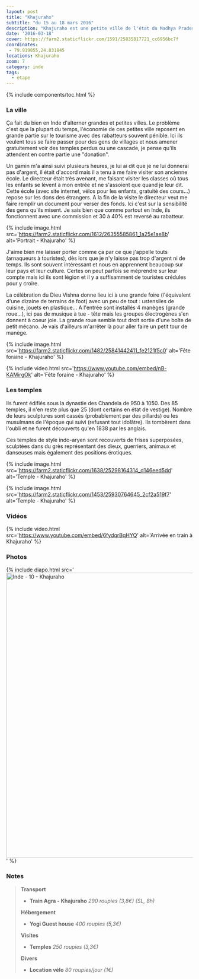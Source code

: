 ```yaml
---
layout: post
title: "Khajuraho"
subtitle: "du 15 au 18 mars 2016"
description: "Khajuraho est une petite ville de l'état du Madhya Pradesh. Elle est réputée pour ses temples recouverts de sculptures érotiques classés au patrimoine mondial de l'humanité"
date: '2016-03-18'
cover: https://farm2.staticflickr.com/1591/25835817721_cc6956bc7f
coordinates:
 - 79.919855,24.831845
locations: Khajuraho
zoom: 7
category: inde
tags:
  - etape
---
```


{% include components/toc.html %}

### La ville

Ça fait du bien en Inde d'alterner grandes et petites villes. Le problème c'est que la plupart du temps, l'économie de ces petites ville reposent en grande partie sur le tourisme avec des rabatteurs souvent pénible. Ici ils veulent tous se faire passer pour des gens de villages et nous amener gratuitement voir des temples perdus ou une cascade, je pense qu'ils attendent en contre partie une "donation".

Un gamin m'a ainsi suivi plusieurs heures, je lui ai dit que je ne lui donnerai pas d'argent, il était d'accord mais il a tenu à me faire visiter son ancienne école. Le directeur était très avenant, me faisant visiter les classes où tous les enfants se lèvent à mon entrée et ne s'assoient que quand je leur dit. Cette école  (avec site internet, vélos pour les enfants, gratuité des cours...) repose sur les dons des étrangers. A la fin de la visite le directeur veut me faire remplir un document pour verser des fonds. Ici c'est sur la sensibilité des gens qu'ils misent. Je sais bien que comme partout en Inde, ils fonctionnent avec une commission  et 30 à 40% est reversé au rabatteur.

{% include image.html
  src='https://farm2.staticflickr.com/1612/26355585861_1a25e1ae8b'
  alt='Portrait - Khajuraho'
%}

J'aime bien me laisser porter comme ça par ce que j'appelle touts (arnaqueurs à touristes), dès lors que je n'y laisse pas trop d'argent ni de temps. Ils sont souvent intéressant et nous en apprennent beaucoup sur leur pays et leur culture. Certes on peut parfois se méprendre sur leur compte mais ici ils sont légion et il y a suffisamment de touristes crédules pour y croire.

La célébration du Dieu Vishna donne lieu ici à une grande foire (l'équivalent d'une dizaine de terrains de foot) avec un peu de tout : ustensiles de cuisine, jouets en plastique... A l'entrée sont installés 4 manèges (grande roue...), ici pas de musique à tue - tête mais les groupes électrogènes s'en donnent à coeur joie. La grande roue semble tout droit sortie d'une boîte de petit mécano. Je vais d'ailleurs m'arrêter là pour aller faire un petit tour de manège.

{% include image.html
  src='https://farm2.staticflickr.com/1482/25841442411_fe2121f5c0'
  alt='Fête foraine - Khajuraho'
%}

{% include video.html
  src='https://www.youtube.com/embed/nB-KAMirgOk'
  alt='Fête foraine - Khajuraho'
%}

### Les temples

Ils furent édifiés sous la dynastie des Chandela de 950 à 1050. Des 85 temples, il n'en reste plus que 25 (dont certains en état de vestige). Nombre de leurs sculptures sont cassés  (probablement par des pillards) ou les musulmans de l'époque qui suivi (refusant tout idolâtre). Ils tombèrent dans l'oubli et ne furent découverts qu'en 1838 par les anglais.

Ces temples de style indo-aryen sont recouverts de frises superposées, sculptées dans du grès représentant des dieux, guerriers, animaux et danseuses mais également des positions érotiques.

{% include image.html
  src='https://farm2.staticflickr.com/1638/25298164314_d146eed5dd'
  alt='Temple - Khajuraho'
%}

{% include image.html
  src='https://farm2.staticflickr.com/1453/25930764645_2cf2a519f7'
  alt='Temple - Khajuraho'
%}

### Vidéos

{% include video.html
  src='https://www.youtube.com/embed/6fydqrBqHYQ'
  alt='Arrivée en train à Khajuraho'
%}

### Photos

{% include diapo.html
  src='<a data-flickr-embed="true"  href="https://www.flickr.com/photos/planitude/albums/72157666188282175" title="Inde - 10 - Khajuraho"><img src="https://farm2.staticflickr.com/1554/25904837306_1008e55256_b.jpg" width="1024" height="768" alt="Inde - 10 - Khajuraho"></a><script async src="//embedr.flickr.com/assets/client-code.js" charset="utf-8"></script>'
%}


### Notes

>**Transport**
>
>- **Train Agra - Khajuraho** *290 roupies (3,8€) (SL, 8h)*
>
>**Hébergement**
>
>- **Yogi Guest house** *400 roupies (5,3€)*
>
>**Visites**
>
>- **Temples** *250 roupies (3,3€)*
>
>**Divers**
>
>- **Location vélo** *80 roupies/jour (1€)*
